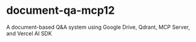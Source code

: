 # document-qa-mcp12
A document-based Q&amp;A system using Google Drive, Qdrant, MCP Server, and Vercel AI SDK
